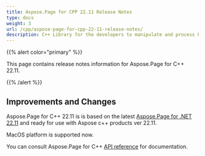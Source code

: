 ```yaml
---
title: Aspose.Page for CPP 22.11 Release Notes
type: docs
weight: 3
url: /cpp/aspose-page-for-cpp-22-11-release-notes/
description: C++ Library for the developers to manipulate and process PS, EPS, and XPS files. Release Notes of Aspose.Page API solution for C++ | Release 2022.11
---
```


{{% alert color="primary" %}}

This page contains release notes information for Aspose.Page for C++ 22.11.


{{% /alert %}}
## **Improvements and Changes**

Aspose.Page for C++ 22.11 is is based on the latest [Aspose.Page for .NET 22.11](/page/net/aspose-page-for-net-22-11-release-notes/) and ready for use with Aspose c++ products ver 22.11.

MacOS platform is supported now.


You can consult Aspose.Page for C++ [API reference](https://apireference.aspose.com/cpp/page/) for documentation.
